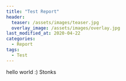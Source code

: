 ```yaml
---
title: "Test Report"
header:
  teaser: /assets/images/teaser.jpg
  overlay_image: /assets/images/overlay.jpg
last_modified_at: 2020-04-22
categories:
  - Report
tags:
  - Test
---
```


hello world :) Stonks
